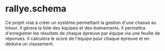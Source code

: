 # rallye.schema
Ce projet vise à créer un système permettant la gestion d'une chasse au trésor.
Il gérera la liste des équipes et des événements.
Il permettra d'enregistrer les résultats de chaque épreuve par équipe via une feuille de réponses.
Il calculera le score de l'équipe pour chaque épreuve et en déduira un classement.
